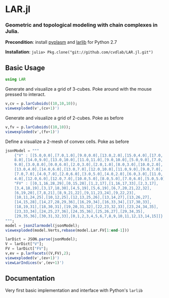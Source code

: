 # LAR.jl
### Geometric and topological modeling with chain complexes in Julia.

**Precondition**: install [pyplasm](https://github.com/plasm-language/pyplasm/blob/master/README.rst) and [larlib](https://pypi.python.org/pypi/larlib/) for Python 2.7

**Installation**: `julia> Pkg.clone("git://github.com/cvdlab/LAR.jl.git")`


## Basic Usage

```julia
using LAR
```

Generate and visualize a grid of 3-cubes. Poke around with the mouse pressed 
to interact.
```julia
v,cv = p.larCuboids((10,10,10));
viewexploded(v',(cv+1)')
```

Generate and visualize a grid of 2-cubes. Poke as before
```julia
v,fv = p.larCuboids((10,10));
viewexploded(v',(fv+1)')
```

Define a visualize a 2-mesh of convex cells. Poke as before
```julia
jsonModel = """
	{"V" : [[5.0,0.0],[7.0,1.0],[9.0,0.0],[13.0,2.0],[15.0,4.0],[17.0,
	8.0],[14.0,9.0],[13.0,10.0],[11.0,11.0],[9.0,10.0],[5.0,9.0],[7.0,
	9.0],[3.0,8.0],[0.0,6.0],[2.0,3.0],[2.0,1.0],[8.0,3.0],[10.0,2.0],
	[13.0,4.0],[14.0,6.0],[13.0,7.0],[12.0,10.0],[11.0,9.0],[9.0,7.0],
	[7.0,7.0],[4.0,7.0],[2.0,6.0],[3.0,5.0],[4.0,2.0],[6.0,3.0],[11.0,
	4.0],[12.0,6.0],[12.0,7.0],[10.0,5.0],[8.0,5.0],[7.0,6.0],[5.0,5.0]],
	"FV" : [[0,1,16,28,29],[0,15,28],[1,2,17],[1,16,17,33],[2,3,17],
	[3,4,18,19],[3,17,18,30],[4,5,19],[5,6,19],[6,7,20,21,22,32],
	[6,19,20],[7,8,21],[8,9,21,22],[9,11,23,24],[9,22,23],
	[10,11,24,25],[10,12,25],[12,13,25,26],[13,14,27],[13,26,27],
	[14,15,28],[14,27,28,29,36],[16,29,34],[16,33,34],[17,30,33],
	[18,19,31],[18,30,31],[19,20,31,32],[22,23,32,33],[23,24,34,35],
	[23,33,34],[24,25,27,36],[24,35,36],[25,26,27],[29,34,35],
	[29,35,36],[30,31,32,33],[0,1,2,3,4,5,6,7,8,9,10,11,12,13,14,15]]}
""";
model = json2larmodel(jsonModel);
viewexploded(model.Verts,rebase(model.Lar.FV[1:end-1]))
```

```julia
larDict = JSON.parse(jsonModel);
V = larDict["V"];
FV = larDict["FV"];
v,ev = p.larFacets((V,FV),2);
viewexploded(v',(ev+1)')
viewLarIndices(v',(ev+1)')
```


## Documentation

Very first basic implementation and interface with Python's `larlib`
